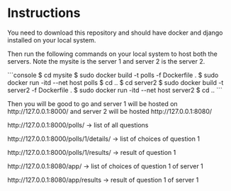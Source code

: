 # Instructions

<p> You need to download this repository and should have docker and django installed on your local system. </p>
<p> Then run the following commands on your local system to host both the servers. Note the mysite is the server 1 and server 2 is the server 2. </p>
<p>```console
$ cd mysite
$ sudo docker build -t polls -f Dockerfile .
$ sudo docker run -itd --net host polls
$ cd ..
$ cd server2
$ sudo docker build -t server2 -f Dockerfile .
$ sudo docker run -itd --net host server2
$ cd ..
```</p>
<p> Then you will be good to go and server 1 will be hosted on http://127.0.0.1:8000/ and server 2 will be hosted http://127.0.0.1:8080/ </p>
<p> http://127.0.0.1:8000/polls/ -> list of all questions </p>
<p> http://127.0.0.1:8000/polls/1/details/ -> list of choices of question 1 </p>
<p> http://127.0.0.1:8000/polls/1/results/ -> result of question 1 </p>
<p> http://127.0.0.1:8080/app/ -> list of choices of question 1 of server 1 </p>
<p> http://127.0.0.1:8080/app/results -> result of question 1 of server 1 </p>
